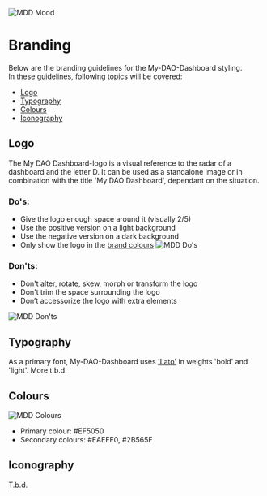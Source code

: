 ![MDD Mood](https://i.imgur.com/M7thpm5.png "MDD-moodboard")

# Branding

Below are the branding guidelines for the My-DAO-Dashboard styling.<br>
In these guidelines, following topics will be covered:

  * [Logo](#Logo)
  * [Typography](#Typography)
  * [Colours](#Colours)
  * [Iconography](#Iconography)


## <a id="Logo"></a> Logo

The My DAO Dashboard-logo is a visual reference to the radar of a dashboard and the letter D. It can be used as a standalone image or in combination with the title 'My DAO Dashboard', dependant on the situation.

<!-- ![MDD Mood 2](https://i.imgur.com/Kn1sgzg.png "MDD-moodboard2") -->


### Do's:
  * Give the logo enough space around it (visually 2/5)
  * Use the positive version on a light background
  * Use the negative version on a dark background
  * Only show the logo in the [brand colours](#Colours) 
![MDD Do's](https://i.imgur.com/94GlAp7.png "MDD Do's")


### Don'ts:
  * Don't alter, rotate, skew, morph or transform the logo
  * Don't trim the space surrounding the logo
  * Don’t accessorize the logo with extra elements

![MDD Don'ts](https://i.imgur.com/OdDGHTL.png "MDD Don'ts")


## <a id="Typography"></a> Typography

As a primary font, My-DAO-Dashboard uses ['Lato'](#https://fonts.google.com/specimen/Lato) in weights 'bold' and 'light'. More t.b.d.



## <a id="Colours"></a> Colours
![MDD Colours](https://i.imgur.com/2ddG7xh.png "MDD Colours")
  * Primary colour: #EF5050
  * Secondary colours: #EAEFF0, #2B565F


## <a id="Iconography"></a> Iconography

T.b.d.